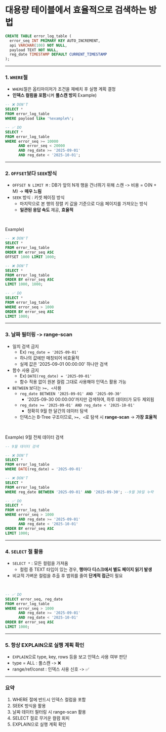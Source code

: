 # 대용량 테이블에서 효율적으로 검색하는 방법
```sql
CREATE TABLE error_log_table (
  error_seq INT PRIMARY KEY AUTO_INCREMENT,
  api VARCHAR(100) NOT NULL,
  payload TEXT NOT NULL,
  reg_date TIMESTAMP DEFAULT CURRENT_TIMESTAMP
);
```
---
### 1. `WHERE`절 
- `WHERE`절은 옵티마이저가 조건을 재배치 후 실행 계획 결정
- **인덱스 컬럼을 포함**시켜 **풀스캔 방지**
Example)
``` sql
-- ❌ DON'T
SELECT *
FROM error_log_table
WHERE payload like '%example%';

-- ✅ DO
SELECT *
FROM error_log_table
WHERE error_seq >= 10000
      AND error_seq < 20000
      AND reg_date >= '2025-09-01'
      AND reg_date < '2025-10-01';
```
---
### 2. `OFFSET`보다 `SEEK`방식
- `OFFSET N LIMIT M` : DB가 앞의 N개 행을 건너뛰기 위해 스캔 -> 비용 = O(N + M) -> **매우 느림**
- `SEEK` 방식 : 키셋 페이징 방식
  - 마지막으로 본 행의 정렬 키 값을 기준으로 다음 페이지를 가져오는 방식
  - **일관된 응답 속도** 제공, **효율적**
<br>

Example)
``` sql
-- ❌ DON'T
SELECT *
FROM error_log_table
ORDER BY error_seq ASC
OFFSET 1000 LIMIT 1000;

-- ❌ DON'T
SELECT *
FROM error_log_table
ORDER BY error_seq ASC
LIMIT 1000, 1000;

-- ✅ DO
SELECT *
FROM error_log_table
WHERE error_seq > 1000
ORDER BY error_seq ASC
LIMIT 1000;
```
---
### 3. 날짜 필터링 -> range-scan
- 일치 검색 금지
  - Ex) `reg_date = '2025-09-01'`
  - 하나의 값에만 매칭되어 비효율적
  - 실제 값은 '2025-09-01 00:00:00' 하나만 검색
- 함수 사용 금지
  - Ex) `DATE(reg_date) = '2025-09-01'`
  - 함수 적용 없이 원본 컬럼 그대로 사용해야 인덱스 활용 가능
- `BETWEEN` 보다는 `>=, <`사용
  - `reg_date BETWEEN '2025-09-01' AND '2025-09-30'`
    - '2025-09-30 00:00:00'까지만 검색하여, 하루 데이터가 모두 제외됨
  - `reg_date >= '2025-09-01' AND reg_date < '2025-10-01'`
    - 정확히 9월 한 달간의 데이터 탐색
  - 인덱스는 B-Tree 구조이므로, `>=, <`로 탐색 시 **range-scan** -> **가장 효율적**
<br>

Example) 9월 전체 데이터 검색
``` sql
-- 9월 데이터 검색

-- ❌ DON'T
SELECT *
FROM error_log_table
WHERE DATE(reg_date) = '2025-09-01'

-- ❌ DON'T
SELECT *
FROM error_log_table
WHERE reg_date BETWEEN '2025-09-01' AND '2025-09-30'; --9월 30일 누락

-- ✅ DO
SELECT *
FROM error_log_table
WHERE error_seq > 1000
      AND reg_date >= '2025-09-01'
      AND reg_date < '2025-10-01'
ORDER BY error_seq ASC
LIMIT 1000;
```
---
### 4. `SELECT` 절 활용
- `SELECT *` : 모든 컬럼을 가져옴
  - 컬럼 중 TEXT 타입이 있는 경우, **행마다 디스크에서 별도 페이지 읽기 발생**
- 비교적 가벼운 컬럼을 추출 후 범위를 줄여 **단계적 접근**이 필요
<br>

``` sql
-- ✅ DO
SELECT error_seq, reg_date
FROM error_log_table
WHERE error_seq > 1000
      AND reg_date >= '2025-09-01'
      AND reg_date < '2025-10-01'
ORDER BY error_seq ASC
LIMIT 1000;
```
---
### 5. 항상 EXPLAIN으로 실행 계획 확인
- `EXPLAIN`으로 type, key, rows 등을 보고 인덱스 사용 여부 판단
- type = ALL : 풀스캔 -> ❌
- range/ref/const : 인덱스 사용 신호 -> ✅
---
### 요약
1. WHERE 절에 반드시 인덱스 컬럼을 포함
2. SEEK 방식을 활용
3. 날짜 데이터 필터링 시 range-scan 활용
4. SELECT 절로 무거운 컬럼 회피
5. EXPLAIN으로 실행 계획 확인
